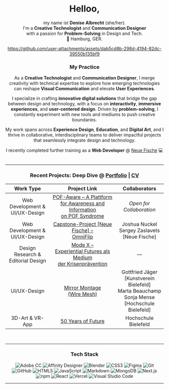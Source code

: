 <div align="center">
  
# Helloo,

my name ist **Denise Albrecht** (she/her). <br>
I'm a **Creative Technologist** and **Communication Designer** <br>
with a passion for **Problem-Solving** in Design and Tech. <br>
:round_pushpin: Hamburg, GER. <br>

https://github.com/user-attachments/assets/dab5cd8b-298d-4194-82dc-39550b135bf9 

### My Practice

As a **Creative Technologist** and **Communication Designer**, I merge creativity with technical expertise 
to explore how emerging technologies can reshape **Visual Communication** and elevate **User Experiences**.

I specialize in crafting **innovative digital solutions** that bridge the gap between design and technology, 
with a focus on **interactivity**, **immersive experiences**, and **user-centered design**. Driven by **problem-solving**, 
I constantly experiment with new tools and mediums to push creative boundaries.

My work spans across **Experience Design**, **Education**, and **Digital Art**, and I thrive in collaborative, 
interdisciplinary teams to deliver impactful projects that seamlessly integrate design and technology. 

I recently completed further training as a **Web Developer** @ [Neue Fische](https://www.neuefische.de/bootcamp/web-development) 💻 <br><br>

---

### Recent Projects: **Deep Dive** @ [Portfolio](https://www.denise-albrecht.de) | [CV](https://www.denise-albrecht.de/about) 

| Work Type                               | Project Link                                                                                                   | Collaborators                                   |
| :-------------------------------------: | :------------------------------------------------------------------------------------------------------------: | :---------------------------------------------: |
| Web Development & <br> UI/UX-Design     | [POF-Aware – A Plattform <br> for Awareness and Information <br> on POF Syndrome](https://github.com/denoerss/pof-aware)                      | *Open for <br> Collaboration*                                              |
| Web Development & <br> UI/UX-Design     | [Capstone-Project [Neue Fische] – <br> OmniFlip](https://github.com/denoerss/capstone-project_omni-flip)                      | Joshua Nuckel <br> Sergey Zaslavets <br> [Neue Fische]  |
| Design Research & <br> Editorial Design | [Mode X –<br> Experiential Futures als Medium <br> der Krisenprävention](https://www.denise-albrecht.de/mode-x)  | ––                                              |
| UI/UX-Design                            | [Mirror Montage <br> (Wire Mesh)](https://www.denise-albrecht.de/mirror-montage-wire-mesh)                     | Gottfried Jäger <br> [Kunstverein Bielefeld] <br> Marta Beauchamp <br> Sonja Mense <br> [Hochschule Bielefeld]  |
| 3D-Art & VR-App                         | [50 Years of Future](https://www.denise-albrecht.de/50-years-of-future)                                        |  Hochschule Bielefeld                           |

<br>

---

### Tech Stack
![Adobe CC](https://img.shields.io/badge/adobe-%23FF0000.svg?style=for-the-badge&logo=adobe&logoColor=white)
![Affinity Designer](https://img.shields.io/badge/affinity%20desginer-%231B72BE.svg?style=for-the-badge&logo=affinity-designer&logoColor=white)
![Blender](https://img.shields.io/badge/blender-%23F5792A.svg?style=for-the-badge&logo=blender&logoColor=white)
![CSS3](https://img.shields.io/badge/css3-%231572B6.svg?style=for-the-badge&logo=css3&logoColor=white)
![Figma](https://img.shields.io/badge/figma-%23F24E1E.svg?style=for-the-badge&logo=figma&logoColor=white)
![Git](https://img.shields.io/badge/Git-F05032.svg?style=for-the-badge&logo=Git&logoColor=white)
![GitHub](https://img.shields.io/badge/GitHub-181717.svg?style=for-the-badge&logo=GitHub&logoColor=white) 
![HTML5](https://img.shields.io/badge/html5-%23E34F26.svg?style=for-the-badge&logo=html5&logoColor=white)
![JavaScript](https://img.shields.io/badge/javascript-%23323330.svg?style=for-the-badge&logo=javascript&logoColor=%23F7DF1E)
![Markdown](https://img.shields.io/badge/Markdown-000000.svg?style=for-the-badge&logo=Markdown&logoColor=white)
![MongoDB](https://img.shields.io/badge/MongoDB-47A248.svg?style=for-the-badge&logo=MongoDB&logoColor=white)
![Next.js](https://img.shields.io/badge/Next.js-000000.svg?style=for-the-badge&logo=nextdotjs&logoColor=white)
![npm](https://img.shields.io/badge/npm-CB3837.svg?style=for-the-badge&logo=npm&logoColor=white) 
![React](https://img.shields.io/badge/React-61DAFB.svg?style=for-the-badge&logo=React&logoColor=black)
![Vercel](https://img.shields.io/badge/Vercel-000000.svg?style=for-the-badge&logo=Vercel&logoColor=white)
![Visual Studio Code]( 	https://img.shields.io/badge/Visual_Studio_Code-0078D4?style=for-the-badge&logo=visual%20studio%20code&logoColor=white)
<br>

---

</div>
